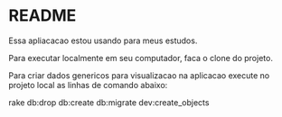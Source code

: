 # README

Essa apliacacao estou usando para meus estudos.

Para executar localmente em seu computador, faca o clone do projeto.

Para criar dados genericos para visualizacao na aplicacao execute no projeto local as linhas de comando abaixo:

rake db:drop db:create db:migrate dev:create_objects
